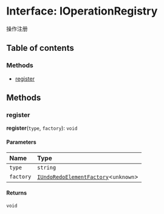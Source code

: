 # Interface: IOperationRegistry

操作注册

## Table of contents

### Methods

* [register](/auto-docs/free-history-plugin/interfaces/IOperationRegistry.md#register)

## Methods

### register

**register**(`type`, `factory`): `void`

#### Parameters

| Name | Type |
| :------ | :------ |
| `type` | `string` |
| `factory` | [`IUndoRedoElementFactory`](/auto-docs/free-history-plugin/types/IUndoRedoElementFactory.md)<`unknown`> |

#### Returns

`void`
